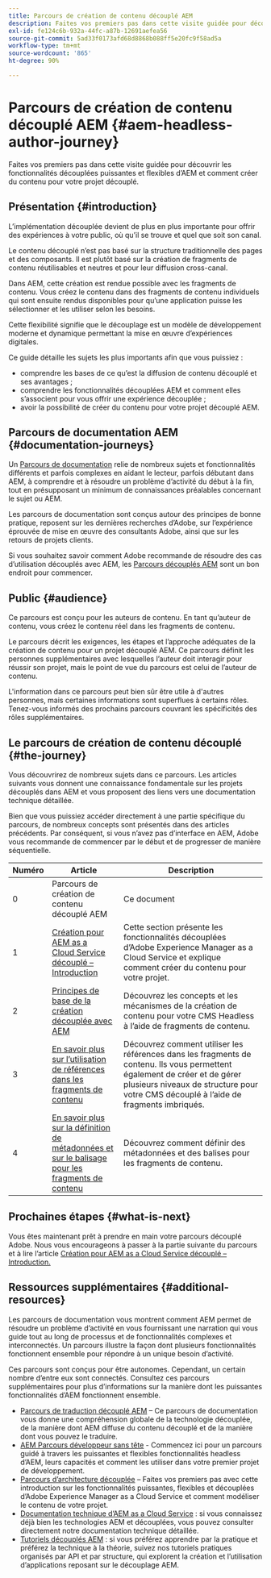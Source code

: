 ```yaml
---
title: Parcours de création de contenu découplé AEM
description: Faites vos premiers pas dans cette visite guidée pour découvrir les fonctionnalités découplées puissantes et flexibles d’AEM, ses capacités et comment créer du contenu dans votre projet.
exl-id: fe124c6b-932a-44fc-a87b-12691aefea56
source-git-commit: 5ad33f0173afd68d8868b088ff5e20fc9f58ad5a
workflow-type: tm+mt
source-wordcount: '865'
ht-degree: 90%

---
```


# Parcours de création de contenu découplé AEM {#aem-headless-author-journey}

Faites vos premiers pas dans cette visite guidée pour découvrir les fonctionnalités découplées puissantes et flexibles d’AEM et comment créer du contenu pour votre projet découplé.

## Présentation {#introduction}

L’implémentation découplée devient de plus en plus importante pour offrir des expériences à votre public, où qu’il se trouve et quel que soit son canal.

Le contenu découplé n’est pas basé sur la structure traditionnelle des pages et des composants. Il est plutôt basé sur la création de fragments de contenu réutilisables et neutres et pour leur diffusion cross-canal.

Dans AEM, cette création est rendue possible avec les fragments de contenu. Vous créez le contenu dans des fragments de contenu individuels qui sont ensuite rendus disponibles pour qu’une application puisse les sélectionner et les utiliser selon les besoins.

Cette flexibilité signifie que le découplage est un modèle de développement moderne et dynamique permettant la mise en œuvre d’expériences digitales.

Ce guide détaille les sujets les plus importants afin que vous puissiez :

* comprendre les bases de ce qu’est la diffusion de contenu découplé et ses avantages ;
* comprendre les fonctionnalités découplées AEM et comment elles s’associent pour vous offrir une expérience découplée ;
* avoir la possibilité de créer du contenu pour votre projet découplé AEM.

## Parcours de documentation AEM {#documentation-journeys}

Un [Parcours de documentation](/help/journey-documentation/documentation-journeys.md) relie de nombreux sujets et fonctionnalités différents et parfois complexes en aidant le lecteur, parfois débutant dans AEM, à comprendre et à résoudre un problème d’activité du début à la fin, tout en présupposant un minimum de connaissances préalables concernant le sujet ou AEM.

Les parcours de documentation sont conçus autour des principes de bonne pratique, reposent sur les dernières recherches d’Adobe, sur l’expérience éprouvée de mise en œuvre des consultants Adobe, ainsi que sur les retours de projets clients.

Si vous souhaitez savoir comment Adobe recommande de résoudre des cas d’utilisation découplés avec AEM, les [Parcours découplés AEM](/help/journey-documentation/documentation-journeys.md) sont un bon endroit pour commencer.

## Public {#audience}

Ce parcours est conçu pour les auteurs de contenu. En tant qu’auteur de contenu, vous créez le contenu réel dans les fragments de contenu.

Le parcours décrit les exigences, les étapes et l’approche adéquates de la création de contenu pour un projet découplé AEM. Ce parcours définit les personnes supplémentaires avec lesquelles l’auteur doit interagir pour réussir son projet, mais le point de vue du parcours est celui de l’auteur de contenu.

L&#39;information dans ce parcours peut bien sûr être utile à d&#39;autres personnes, mais certaines informations sont superflues à certains rôles. Tenez-vous informés des prochains parcours couvrant les spécificités des rôles supplémentaires.

## Le parcours de création de contenu découplé {#the-journey}

Vous découvrirez de nombreux sujets dans ce parcours. Les articles suivants vous donnent une connaissance fondamentale sur les projets découplés dans AEM et vous proposent des liens vers une documentation technique détaillée.

Bien que vous puissiez accéder directement à une partie spécifique du parcours, de nombreux concepts sont présentés dans des articles précédents. Par conséquent, si vous n’avez pas d’interface en AEM, Adobe vous recommande de commencer par le début et de progresser de manière séquentielle.

| Numéro | Article | Description |
|---|---|---|
| 0 | Parcours de création de contenu découplé AEM | Ce document |
| 1 | [Création pour AEM as a Cloud Service découplé – Introduction](introduction.md) | Cette section présente les fonctionnalités découplées d’Adobe Experience Manager as a Cloud Service et explique comment créer du contenu pour votre projet. |
| 2 | [Principes de base de la création découplée avec AEM](basics.md) | Découvrez les concepts et les mécanismes de la création de contenu pour votre CMS Headless à l’aide de fragments de contenu. |
| 3 | [En savoir plus sur l’utilisation de références dans les fragments de contenu](references.md) | Découvrez comment utiliser les références dans les fragments de contenu. Ils vous permettent également de créer et de gérer plusieurs niveaux de structure pour votre CMS découplé à l’aide de fragments imbriqués. |
| 4 | [En savoir plus sur la définition de métadonnées et sur le balisage pour les fragments de contenu](metadata-tagging.md) | Découvrez comment définir des métadonnées et des balises pour les fragments de contenu. |

## Prochaines étapes {#what-is-next}

Vous êtes maintenant prêt à prendre en main votre parcours découplé Adobe. Nous vous encourageons à passer à la partie suivante du parcours et à lire l’article [Création pour AEM as a Cloud Service découplé – Introduction.](introduction.md)

<!--
### Choose Your Own Adventure {#choose-your-path}

However, Adobe wants you to succeed as you get started with your AEM Headless project, regardless of your learning style. So, consider these two options.

* If you prefer to continue to **learn about headless concepts and AEM's headless technologies**, you should continue your AEM headless journey as recommended by next reviewing the document [How to Model Your Content as AEM Content Models](model-your-content.md) where you learn how to model your content structure in AEM.
* If you prefer to **learn by doing**, you can jump to the [Getting Started with AEM Headless hands-on tutorial](https://experienceleague.adobe.com/docs/experience-manager-learn/getting-started-with-aem-headless/graphql/multi-step/overview.html) where you will jump directly into AEM Headless development by implementing a simple project to expose AEM headless content.
-->

## Ressources supplémentaires {#additional-resources}

Les parcours de documentation vous montrent comment AEM permet de résoudre un problème d’activité en vous fournissant une narration qui vous guide tout au long de processus et de fonctionnalités complexes et interconnectés. Un parcours illustre la façon dont plusieurs fonctionnalités fonctionnent ensemble pour répondre à un unique besoin d’activité.

Ces parcours sont conçus pour être autonomes. Cependant, un certain nombre d’entre eux sont connectés. Consultez ces parcours supplémentaires pour plus d’informations sur la manière dont les puissantes fonctionnalités d’AEM fonctionnent ensemble.

* [Parcours de traduction découplé AEM](/help/journey-headless/translation/overview.md) – Ce parcours de documentation vous donne une compréhension globale de la technologie découplée, de la manière dont AEM diffuse du contenu découplé et de la manière dont vous pouvez le traduire.
* [AEM Parcours développeur sans tête](/help/journey-headless/developer/overview.md) - Commencez ici pour un parcours guidé à travers les puissantes et flexibles fonctionnalités headless d’AEM, leurs capacités et comment les utiliser dans votre premier projet de développement.
* [Parcours d’architecture découplée](/help/journey-headless/architect/overview.md) – Faites vos premiers pas avec cette introduction sur les fonctionnalités puissantes, flexibles et découplées d’Adobe Experience Manager as a Cloud Service et comment modéliser le contenu de votre projet.
* [Documentation technique d’AEM as a Cloud Service](https://experienceleague.adobe.com/docs/experience-manager-cloud-service.html?lang=fr) : si vous connaissez déjà bien les technologies AEM et découplées, vous pouvez consulter directement notre documentation technique détaillée.
* [Tutoriels découplés AEM](https://experienceleague.adobe.com/docs/experience-manager-learn/getting-started-with-aem-headless/overview.html?lang=fr) : si vous préférez apprendre par la pratique et préférez la technique à la théorie, suivez nos tutoriels pratiques organisés par API et par structure, qui explorent la création et l’utilisation d’applications reposant sur le découplage AEM.
